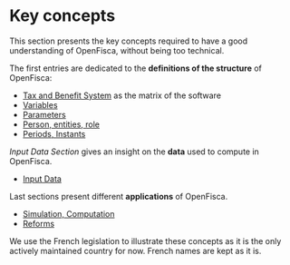 # Key concepts

This section presents the key concepts required to have a good understanding of OpenFisca, without being too technical.

The first entries are dedicated to the **definitions of the structure** of OpenFisca:
   * [Tax and Benefit System](tax_and_benefit_system.md) as the matrix of the software
   * [Variables](variables.md)
   * [Parameters](parameters.md)
   * [Person, entities, role](person,_entities,_role.md)
   * [Periods, Instants](periodsinstants.md)

*Input Data Section* gives an insight on the **data** used to compute in OpenFisca.
   * [Input Data](input_data.md)
 
Last sections present different **applications** of OpenFisca.
 
   * [Simulation, Computation](simulation.md)
   * [Reforms](reforms.md)




We use the French legislation to illustrate these concepts as it is the only actively maintained country for now. French names are kept as it is.


